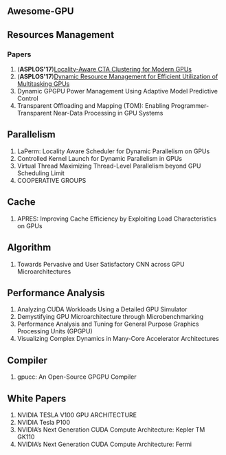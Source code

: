 Awesome-GPU
----

## Resources Management

### Papers

1. (**ASPLOS'17**)[Locality-Aware CTA Clustering for Modern GPUs](http://dl.acm.org/citation.cfm?id=3037709)
2. (**ASPLOS'17**)[Dynamic Resource Management for Efficient Utilization of Multitasking GPUs](http://dl.acm.org/citation.cfm?id=3037707)
4. Dynamic GPGPU Power Management Using Adaptive Model Predictive Control
5. Transparent Offloading and Mapping (TOM): Enabling Programmer-Transparent Near-Data Processing in GPU Systems

## Parallelism

1. LaPerm: Locality Aware Scheduler for Dynamic Parallelism on GPUs
2. Controlled Kernel Launch for Dynamic Parallelism in GPUs
3. Virtual Thread Maximizing Thread-Level Parallelism beyond GPU Scheduling Limit
4. COOPERATIVE GROUPS

## Cache

1. APRES: Improving Cache Efficiency by Exploiting Load Characteristics on GPUs

## Algorithm

1. Towards Pervasive and User Satisfactory CNN across GPU Microarchitectures

## Performance Analysis

1. Analyzing CUDA Workloads Using a Detailed GPU Simulator
2. Demystifying GPU Microarchitecture through Microbenchmarking
3. Performance Analysis and Tuning for General Purpose Graphics Processing Units
(GPGPU)
4. Visualizing Complex Dynamics in Many-Core Accelerator Architectures

## Compiler

1. gpucc: An Open-Source GPGPU Compiler

## White Papers

1. NVIDIA TESLA V100 GPU ARCHITECTURE 
2. NVIDIA Tesla P100
3. NVIDIA’s Next Generation CUDA Compute Architecture: Kepler TM GK110
4. NVIDIA’s Next Generation CUDA Compute Architecture: Fermi
